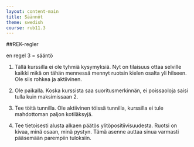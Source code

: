 ```yaml
---
layout: content-main
title: Säännöt
theme: swedish
course: rub11.3
---
```


##REK-regler

en regel 3 = sääntö

1. Tällä kurssilla ei ole tyhmiä kysymyksiä. Nyt on tilaisuus ottaa selville kaikki
mikä on tähän mennessä mennyt ruotsin kielen osalta yli hilseen. Ole siis rohkea
ja aktiivinen.

2. Ole paikalla. Koska kurssista saa suoritusmerkinnän, ei poissaoloja saisi tulla
kuin maksimissaan 2.

3. Tee töitä tunnilla. Ole aktiivinen töissä tunnilla, kurssilla ei tule
mahdottoman paljon kotiläksyjä.

4. Tee tietoisesti alusta alkaen päätös ylitöpositiivisuudesta. Ruotsi on kivaa,
minä osaan, minä pystyn. Tämä asenne auttaa sinua varmasti pääsemään parempiin tuloksiin.
